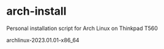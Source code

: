 # arch-install

Personal installation script for Arch Linux on Thinkpad T560

archlinux-2023.01.01-x86_64
